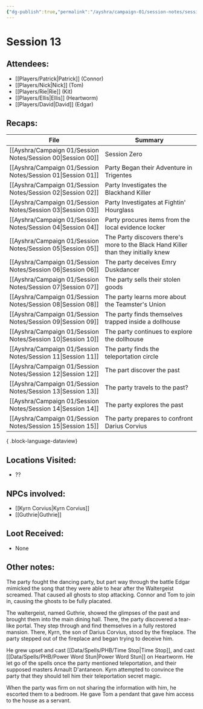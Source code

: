 ```yaml
---
{"dg-publish":true,"permalink":"/ayshra/campaign-01/session-notes/session-13/","tags":["session,"],"dgShowLocalGraph":true}
---
```


# Session 13

## Attendees:
- [[Players/Patrick\|Patrick]] (Connor)
- [[Players/Nick\|Nick]] (Tom)
- [[Players/Rie\|Rie]] (Kit)
- [[Players/Ellis\|Ellis]] (Heartworm)
- [[Players/David\|David]] (Edgar)


## Recaps:
| File                                                           | Summary                                                                            |
| -------------------------------------------------------------- | ---------------------------------------------------------------------------------- |
| [[Ayshra/Campaign 01/Session Notes/Session 00\|Session 00]] | Session Zero                                                                       |
| [[Ayshra/Campaign 01/Session Notes/Session 01\|Session 01]] | Party Began their Adventure in Trigentes                                           |
| [[Ayshra/Campaign 01/Session Notes/Session 02\|Session 02]] | Party Investigates the Blackhand Killer                                            |
| [[Ayshra/Campaign 01/Session Notes/Session 03\|Session 03]] | Party Investigates at Fightin' Hourglass                                           |
| [[Ayshra/Campaign 01/Session Notes/Session 04\|Session 04]] | Party procures items from the local evidence locker                                |
| [[Ayshra/Campaign 01/Session Notes/Session 05\|Session 05]] | The Party discovers there's more to the Black Hand Killer than they initially knew |
| [[Ayshra/Campaign 01/Session Notes/Session 06\|Session 06]] | The party deceives Emry Duskdancer                                                 |
| [[Ayshra/Campaign 01/Session Notes/Session 07\|Session 07]] | The party sells their stolen goods                                                 |
| [[Ayshra/Campaign 01/Session Notes/Session 08\|Session 08]] | The party learns more about the Teamster's Union                                   |
| [[Ayshra/Campaign 01/Session Notes/Session 09\|Session 09]] | The party finds themselves trapped inside a dollhouse                              |
| [[Ayshra/Campaign 01/Session Notes/Session 10\|Session 10]] | The party continues to explore the dollhouse                                       |
| [[Ayshra/Campaign 01/Session Notes/Session 11\|Session 11]] | The party finds the teleportation circle                                           |
| [[Ayshra/Campaign 01/Session Notes/Session 12\|Session 12]] | The part discover the past                                                         |
| [[Ayshra/Campaign 01/Session Notes/Session 13\|Session 13]] | The party travels to the past?                                                     |
| [[Ayshra/Campaign 01/Session Notes/Session 14\|Session 14]] | The party explores the past                                                        |
| [[Ayshra/Campaign 01/Session Notes/Session 15\|Session 15]] | The party prepares to confront Darius Corvius                                      |

{ .block-language-dataview}

## Locations Visited:
- ??

## NPCs involved:
- [[Kyrn Corvius\|Kyrn Corvius]]
- [[Guthrie\|Guthrie]]
## Loot Received:
- None

## Other notes:

The party fought the dancing party, but part way through the battle Edgar mimicked the song that they were able to hear after the Waltergeist screamed. That caused all ghosts to stop attacking. Connor and Tom to join in, causing the ghosts to be fully placated.

The waltergeist, named Guthrie, showed the glimpses of the past and brought them into the main dining hall. There, the party discovered a tear-like portal. They step through and find themselves in a fully restored mansion. There, Kyrn, the son of Darius Corvius, stood by the fireplace. The party stepped out of the fireplace and began trying to deceive him.

He grew upset and cast [[Data/Spells/PHB/Time Stop\|Time Stop]], and cast [[Data/Spells/PHB/Power Word Stun\|Power Word Stun]] on Heartworm. He let go of the spells once the party mentioned teleportation, and their supposed masters Arnault D'antaneon. Kyrn attempted to convince the party that they should tell him their teleportation secret magic.

When the party was firm on not sharing the information with him, he escorted them to a bedroom. He gave Tom a pendant that gave him access to the house as a servant. 